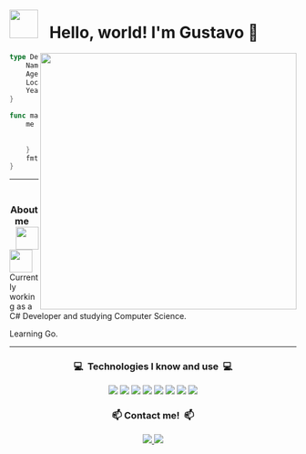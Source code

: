 <h1>
    <img  width=50 src="https://github.com/adeptusgb/adeptusgb/assets/101028265/3637659d-cffb-4a9c-b2db-6a0c1801c1b6"/>
     &nbsp Hello, world! I'm Gustavo 👋 
</h1>

<img width=450 align="right" src="https://github.com/adeptusgb/adeptusgb/assets/101028265/929479e2-8322-4bc0-9016-9a6a98d4ea93"/>

```go
type Dev struct {
	Name              string
	Age               int
	Location          string
	YearsOfExperience int
}

func main() {
	me := Dev{
		"Gustavo Bruno", 21,
		"Brazil", 1,
	}
	fmt.Println(me)
}
```
---

<h3 align="center">
    &nbsp About me &nbsp
    <img align="right" width=40 src="https://github.com/adeptusgb/adeptusgb/assets/101028265/52efd172-54fe-4c06-9fd9-aace54f40e64">
    <img align="left" width=40 src="https://github.com/adeptusgb/adeptusgb/assets/101028265/52efd172-54fe-4c06-9fd9-aace54f40e64">
</h3>

Currently working as a C# Developer and studying Computer Science.

Learning Go.

---

<h3 align="center">
    <p>💻&nbsp Technologies I know and use &nbsp💻</p>
    <img src="https://img.shields.io/badge/TypeScript-E9498A?style=for-the-badge&logo=typescript&logoColor=white"/>
    <img src="https://img.shields.io/badge/Python-E9498A?style=for-the-badge&logo=python&logoColor=white"/>
    <img src="https://img.shields.io/badge/Java-E9498A?style=for-the-badge&logo=openjdk&logoColor=white"/>
    <img src="https://img.shields.io/badge/C%23-E9498A?style=for-the-badge&logo=visualstudio&logoColor=white"/>
    <img src="https://img.shields.io/badge/Go-E9498A?style=for-the-badge&logo=go&logoColor=white"/>
    <img src="https://img.shields.io/badge/GIT-E9498A?style=for-the-badge&logo=git&logoColor=white"/>
    <img src="https://img.shields.io/badge/PostgreSQL-E9498A?style=for-the-badge&logo=postgresql&logoColor=white"/>
    <img src="https://img.shields.io/badge/MongoDB-E9498A?style=for-the-badge&logo=mongodb&logoColor=white"/>
</h3>
<h3 align="center">
    <p>📫&nbspContact me! &nbsp📫</p>
    <a href="https://www.linkedin.com/in/gustavobrunodemelo/" target="_blank" >
        <img src="https://img.shields.io/badge/LinkedIn-CB97DB?style=for-the-badge&logo=linkedin&logoColor=white" target="_blank">
    </a>
    <a href="mailto:gustavobrunodemelo@gmail.com" target="_blank" >
        <img src="https://img.shields.io/badge/Gmail-CB97DB?style=for-the-badge&logo=gmail&logoColor=white" target="_blank">
    </a>
</h3>

